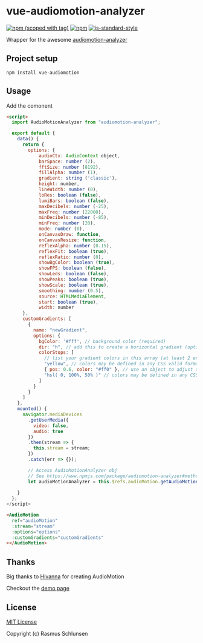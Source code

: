 # vue-audiomotion-analyzer

[![npm (scoped with tag)](https://img.shields.io/npm/v/vue-audiomotion/latest.svg?style=flat-square)](https://npmjs.com/package/vue-audiomotion)
[![npm](https://img.shields.io/npm/dt/vue-audiomotion.svg?style=flat-square)](https://npmjs.com/package/vue-audiomotion)
[![js-standard-style](https://img.shields.io/badge/code_style-standard-brightgreen.svg?style=flat-square)](http://standardjs.com)

Wrapper for the awesome [audiomotion-analyzer](https://www.npmjs.com/package/audiomotion-analyzer)

## Project setup

```
npm install vue-audiomotion
```

## Usage

Add the comonent

```html
<script>
  import AudioMotionAnalyzer from "audiomotion-analyzer";

  export default {
    data() {
      return {
        options: {
            audioCtx: AudioContext object,
            barSpace: number (2),
            fftSize: number (8192),
            fillAlpha: number (1),
            gradient: string ('classic'),
            height: number,
            lineWidth: number (0),
            loRes: boolean (false),
            lumiBars: boolean (false),
            maxDecibels: number (-25),
            maxFreq: number (22000),
            minDecibels: number (-85),
            minFreq: number (20),
            mode: number (0),
            onCanvasDraw: function,
            onCanvasResize: function,
            reflexAlpha: number (0.15),
            reflexFit: boolean (true),
            reflexRatio: number (0),
            showBgColor: boolean (true),
            showFPS: boolean (false),
            showLeds: boolean (false),
            showPeaks: boolean (true),
            showScale: boolean (true),
            smoothing: number (0.5),
            source: HTMLMediaElement,
            start: boolean (true),
            width: number
      },
      customGradients: [
        {
          name: "newGradient",
          options: {
            bgColor: '#fff', // background color (required)
            dir: "h", // add this to create a horizontal gradient (optional)
            colorStops: [
              // list your gradient colors in this array (at least 2 entries are required)
              "yellow", // colors may be defined in any CSS valid format
              { pos: 0.6, color: "#ff0" }, // use an object to adjust the position (0 to 1) of a color
              "hsl( 0, 100%, 50% )" // colors may be defined in any CSS valid format
            ]
          }
        }
      ]
    },
    mounted() {
      navigator.mediaDevices
        .getUserMedia({
          video: false,
          audio: true
        })
        .then(stream => {
          this.stream = stream;
        })
        .catch(err => {});

        // Access AudioMotionAnalyzer obj
        // See https://www.npmjs.com/package/audiomotion-analyzer#methods for available methods
        let audioMotionAnalyzer = this.$refs.audioMotion.getAudioMotion()
        
    }
  };
</script>
```

```html
<AudioMotion
  ref="audioMotion"
  :stream="stream"
  :options="options"
  :customGradients="customGradients"
></AudioMotion>
```

## Thanks

Big thanks to [Hivanna](https://github.com/hvianna) for creating AudioMotion

Checkout the [demo page](https://audiomotion.me/public/)

## License

[MIT License](./LICENSE)

Copyright (c) Rasmus Schlunsen
